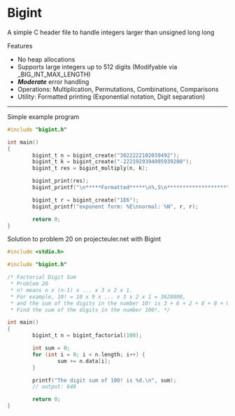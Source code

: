 # Bigint

A simple C header file to handle integers larger than unsigned long long

Features
- No heap allocations
- Supports large integers up to 512 digits (Modifyable via _BIG_INT_MAX_LENGTH)
- ***Moderate*** error handling
- Operations: Multiplication, Permutations, Combinations, Comparisons
- Utility: Formatted printing (Exponential notation, Digit separation)

***************************************

Simple example program
```C
#include "bigint.h"

int main()
{
        bigint_t n = bigint_create("3022222102039492");
        bigint_t k = bigint_create("-2221929394095939200");
        bigint_t res = bigint_multiply(n, k);

        bigint_print(res);
        bigint_printf("\n*****Formatted*****\n%,S\n*******************\n", res);

        bigint_t r = bigint_create("1E6");
        bigint_printf("exponent form: %E\nnormal: %N", r, r);

        return 0;
}
```

Solution to problem 20 on projecteuler.net with Bigint
```C
#include <stdio.h>

#include "bigint.h"

/* Factorial Digit Sum
 * Problem 20
 * n! means n x (n-1) x ... x 3 x 2 x 1.
 * For example, 10! = 10 x 9 x ... x 3 x 2 x 1 = 3628800,
 * and the sum of the digits in the number 10! is 3 + 6 + 2 + 8 + 8 + 0 + 0 = 27.
 * Find the sum of the digits in the number 100!. */

int main()
{
        bigint_t n = bigint_factorial(100);

        int sum = 0;
        for (int i = 0; i < n.length; i++) {
                sum += n.data[i];
        }

        printf("The digit sum of 100! is %d.\n", sum);
        // output: 648

        return 0;
}
```
